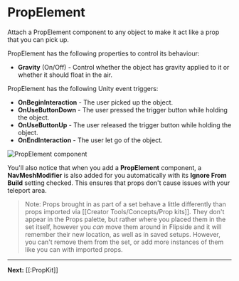 # PropElement

Attach a PropElement component to any object to make it act like a prop that you can pick up.

PropElement has the following properties to control its behaviour:

* **Gravity** (On/Off) - Control whether the object has gravity applied to it or whether it should float in the air.

PropElement has the following Unity event triggers:

* **OnBeginInteraction** - The user picked up the object.
* **OnUseButtonDown** - The user pressed the trigger button while holding the object.
* **OnUseButtonUp** - The user released the trigger button while holding the object.
* **OnEndInteraction** - The user let go of the object.

![PropElement component](https://www.flipsidexr.com/files/docs/screenshots/prop-elements.png)

You'll also notice that when you add a **PropElement** component, a **NavMeshModifier** is also
added for you automatically with its **Ignore From Build** setting checked. This ensures that props
don't cause issues with your teleport area.

> Note: Props brought in as part of a set behave a little differently than props imported via
> [[Creator Tools/Concepts/Prop kits]]. They don't appear in the Props palette, but rather where
> you placed them in the set itself, however you _can_ move them around in Flipside and it
> will remember their new location, as well as in saved setups. However, you can't remove them from
> the set, or add more instances of them like you can with imported props.

---

**Next:** [[:PropKit]]
